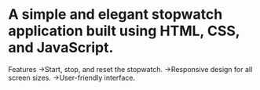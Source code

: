 # A simple and elegant stopwatch application built using HTML, CSS, and JavaScript.

Features
->Start, stop, and reset the stopwatch.
->Responsive design for all screen sizes.
->User-friendly interface.
